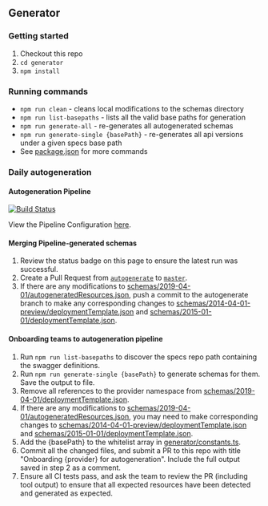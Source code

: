 ## Generator

### Getting started
1. Checkout this repo
2. `cd generator`
3. `npm install`

### Running commands
* `npm run clean` - cleans local modifications to the schemas directory
* `npm run list-basepaths` - lists all the valid base paths for generation
* `npm run generate-all` - re-generates all autogenerated schemas
* `npm run generate-single {basePath}` - re-generates all api versions under a given specs base path
* See [package.json](./package.json) for more commands

### Daily autogeneration

#### Autogeneration Pipeline
[![Build Status](https://dev.azure.com/azure/azure-resource-manager-schemas/_apis/build/status/Autogenerate?branchName=autogenerate)](https://dev.azure.com/azure/azure-resource-manager-schemas/_build/latest?definitionId=38&branchName=autogenerate)

View the Pipeline Configuration [here](/azure-pipelines-autogen.yml).

#### Merging Pipeline-generated schemas

1. Review the status badge on this page to ensure the latest run was successful.
2. Create a Pull Request from [`autogenerate`](https://github.com/Azure/azure-resource-manager-schemas/tree/autogenerate) to [`master`](https://github.com/Azure/azure-resource-manager-schemas/tree/master).
3. If there are any modifications to [schemas/2019-04-01/autogeneratedResources.json](/schemas/2019-04-01/autogeneratedResources.json), push a commit to the autogenerate branch to make any corresponding changes to [schemas/2014-04-01-preview/deploymentTemplate.json](/schemas/2014-04-01-preview/deploymentTemplate.json) and [schemas/2015-01-01/deploymentTemplate.json](/schemas/2015-01-01/deploymentTemplate.json).

#### Onboarding teams to autogeneration pipeline

1. Run `npm run list-basepaths` to discover the specs repo path containing the swagger definitions.
2. Run `npm run generate-single {basePath}` to generate schemas for them. Save the output to file.
3. Remove all references to the provider namespace from [schemas/2019-04-01/deploymentTemplate.json](/schemas/2019-04-01/deploymentTemplate.json). 
4. If there are any modifications to [schemas/2019-04-01/autogeneratedResources.json](/schemas/2019-04-01/autogeneratedResources.json), you may need to make corresponding changes to [schemas/2014-04-01-preview/deploymentTemplate.json](/schemas/2014-04-01-preview/deploymentTemplate.json) and [schemas/2015-01-01/deploymentTemplate.json](/schemas/2015-01-01/deploymentTemplate.json).
5. Add the {basePath} to the whitelist array in [generator/constants.ts](/generator/constants.ts).
6. Commit all the changed files, and submit a PR to this repo with title "Onboarding {provider} for autogeneration". Include the full output saved in step 2 as a comment.
7. Ensure all CI tests pass, and ask the team to review the PR (including tool output) to ensure that all expected resources have been detected and generated as expected.